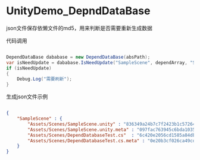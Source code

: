 # UnityDemo_DepndDataBase

json文件保存依懒文件的md5，用来判断是否需要重新生成数据

代码调用

```c#

DependDataBase dababase = new DependDataBase(absPath);
var isNeedUpdate = dababase.IsNeedUpdate("SampleScene", dependArray, "SampleScene");
if (isNeedUpdate)
{
    Debug.Log("需要刷新");
}

```

生成json文件示例

```json

{
    "SampleScene" : {
        "Assets/Scenes/SampleScene.unity" : "836349a24b7c7f2423b1c57264f1be8c",
        "Assets/Scenes/SampleScene.unity.meta" : "097fac763945c6bda1035d2a0a22dc50",
        "Assets/Scenes/DependDatabaseTest.cs"  : "6c420e2056cd1585a84dbce2112f56eb",
        "Assets/Scenes/DependDatabaseTest.cs.meta" : "0e20b3cf026ca49cdde33c53daffaac1"
    }
}

```